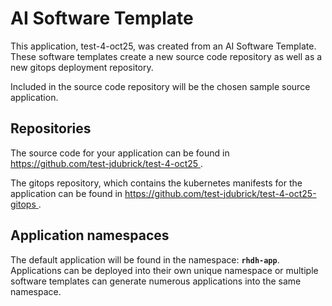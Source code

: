 # AI Software Template

This application, test-4-oct25, was created from an AI Software Template. These software templates create a new source code repository as well as a new gitops deployment repository.

Included in the source code repository will be the chosen sample source application.

## Repositories

The source code for your application can be found in [https://github.com/test-jdubrick/test-4-oct25 ](https://github.com/test-jdubrick/test-4-oct25 ).
 
The gitops repository, which contains the kubernetes manifests for the application can be found in 
[https://github.com/test-jdubrick/test-4-oct25-gitops ](https://github.com/test-jdubrick/test-4-oct25-gitops ). 

## Application namespaces 

The default application will be found in the namespace: **`rhdh-app`**. Applications can be deployed into their own unique namespace or multiple software templates can generate numerous applications into the same namespace.